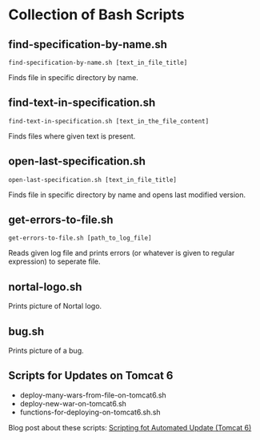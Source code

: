 # Collection of Bash Scripts

## find-specification-by-name.sh
    find-specification-by-name.sh [text_in_file_title]
Finds file in specific directory by name.

## find-text-in-specification.sh
    find-text-in-specification.sh [text_in_the_file_content]
Finds files where given text is present.

## open-last-specification.sh
    open-last-specification.sh [text_in_file_title]
Finds file in specific directory by name and opens last modified version.

## get-errors-to-file.sh
    get-errors-to-file.sh [path_to_log_file]
Reads given log file and prints errors (or whatever is given to regular expression) to seperate file.

## nortal-logo.sh
Prints picture of Nortal logo.

## bug.sh
Prints picture of a bug.

## Scripts for Updates on Tomcat 6
* deploy-many-wars-from-file-on-tomcat6.sh
* deploy-new-war-on-tomcat6.sh
* functions-for-deploying-on-tomcat6.sh.sh

Blog post about these scripts: [Scripting fot Automated Update (Tomcat 6)](http://ivanova-irina.blogspot.com.ee/2014/09/scripting-for-automated-update-tomcat-6.html)
